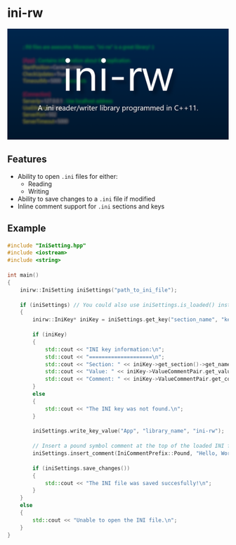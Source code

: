 # ini-rw

![Banner](images/Banner.png "ini-rw: A .ini reader/writer library programmed in C++11.")

## Features

* Ability to open `.ini` files for either:
    * Reading
    * Writing
* Ability to save changes to a `.ini` file if modified
* Inline comment support for `.ini` sections and keys

## Example

```cpp
#include "IniSetting.hpp"
#include <iostream>
#include <string>

int main()
{
    inirw::IniSetting iniSettings("path_to_ini_file");

    if (iniSettings) // You could also use iniSettings.is_loaded() instead
    {
        inirw::IniKey* iniKey = iniSettings.get_key("section_name", "key_name");

        if (iniKey)
        {
            std::cout << "INI key information:\n";
            std::cout << "====================\n";
            std::cout << "Section: " << iniKey->get_section()->get_name() << '\n';
            std::cout << "Value: " << iniKey->ValueCommentPair.get_value_before_comment() << '\n';
            std::cout << "Comment: " << iniKey->ValueCommentPair.get_comment() << '\n' << '\n';
        }
        else
        {
            std::cout << "The INI key was not found.\n";
        }

        iniSettings.write_key_value("App", "library_name", "ini-rw");

        // Insert a pound symbol comment at the top of the loaded INI file
        iniSettings.insert_comment(IniCommentPrefix::Pound, "Hello, World!");

        if (iniSettings.save_changes())
        {
            std::cout << "The INI file was saved succesfully!\n";
        }
    }
    else
    {
        std::cout << "Unable to open the INI file.\n";
    }
}
```
